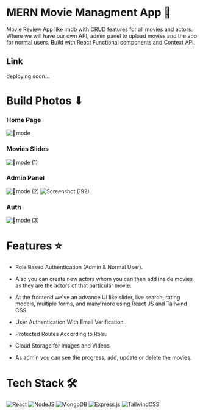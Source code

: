 # MERN Movie Managment App 🎥

Movie Review App like imdb with CRUD features for all movies and actors. Where we will have our own API, admin panel to upload movies and the app for normal users. Build with React Functional components and Context API.

## Link

deploying soon...

# Build Photos ⬇

### Home Page

![🌙mode](https://user-images.githubusercontent.com/74294202/196000173-03bc41b4-0dea-41eb-9d7b-1990e0589e64.png)

### Movies Slides

![🌙mode (1)](https://user-images.githubusercontent.com/74294202/196000677-1f3174d5-f6cc-44f6-a687-ad7f53bf1243.png)

### Admin Panel

![🌙mode (2)](https://user-images.githubusercontent.com/74294202/196000867-b9d570bd-76aa-49f8-b674-341173b94b8c.png)
![Screenshot (192)](https://user-images.githubusercontent.com/74294202/196000937-08efc5c4-c932-4f55-8ce8-dc351570af66.png)

### Auth

![🌙mode (3)](https://user-images.githubusercontent.com/74294202/196001267-33ebe0d0-558d-43ab-9e9e-78898b91dbb1.png)

# Features ⭐

- Role Based Authentication (Admin & Normal User).

- Also you can create new actors whom you can then add inside movies as they are the actors of that particular movie.

- At the frontend we've an advance UI like slider, live search, rating models, multiple forms, and many more using React JS and Tailwind CSS.

- User Authentication With Email Verification.

- Protected Routes According to Role.

- Cloud Storage for Images and Videos

- As admin you can see the progress, add, update or delete the movies.

# Tech Stack 🛠

![React](https://img.shields.io/badge/react-%2320232a.svg?style=plastic&logo=react&logoColor=%2361DAFB) ![NodeJS](https://img.shields.io/badge/node.js-6DA55F?style=plastic&logo=node.js&logoColor=white) ![MongoDB](https://img.shields.io/badge/MongoDB-%234ea94b.svg?style=plastic&logo=mongodb&logoColor=white) ![Express.js](https://img.shields.io/badge/express.js-%23404d59.svg?style=plastic&logo=express&logoColor=%2361DAFB) ![TailwindCSS](https://img.shields.io/badge/tailwindcss-%2338B2AC.svg?style=plastic&logo=tailwind-css&logoColor=white)
